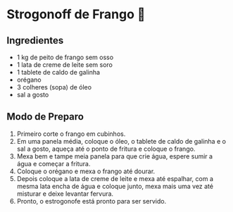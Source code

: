 # Strogonoff de Frango :chicken:

## Ingredientes
 - 1 kg de peito de frango sem osso
 - 1 lata de creme de leite sem soro
 - 1 tablete de caldo de galinha
 - orégano
 - 3 colheres (sopa) de óleo
 - sal a gosto

## Modo de Preparo
1. Primeiro corte o frango em cubinhos.
2. Em uma panela média, coloque o óleo, o tablete de caldo de galinha e o sal a gosto, aqueça até o ponto de fritura e coloque o frango.
3. Mexa bem e tampe meia panela para que crie água, espere sumir a água e começar a fritura.
4. Coloque o orégano e mexa o frango até dourar.
5. Depois coloque a lata de creme de leite e mexa até espalhar, com a mesma lata encha de água e coloque junto, mexa mais uma vez até misturar e deixe levantar fervura.
6. Pronto, o estrogonofe está pronto para ser servido.
